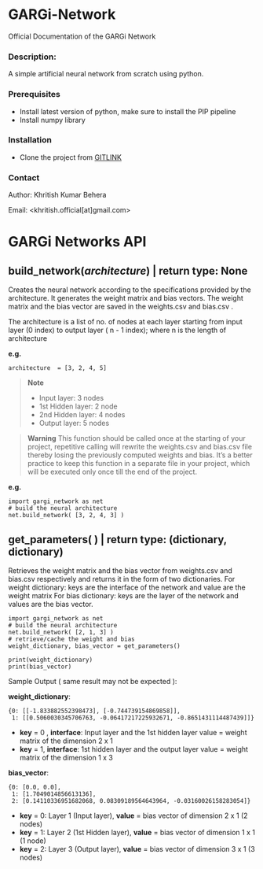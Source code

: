 # GARGi-Network
Official Documentation of the GARGi Network

### Description:

A simple artificial neural network from scratch using python. 

### Prerequisites

- Install latest version of python, make sure to install the PIP pipeline 
- Install numpy library

### Installation

- Clone the project from [GITLINK](https://github.com/khritish17/GARGi-Network.git)

### Contact

Author: Khritish Kumar Behera

Email: 
<khritish.official[at]gmail.com>


# GARGi Networks API

## build_network(*architecture*) | return type: None

Creates the neural network according to the specifications provided by the architecture. It generates the weight matrix and bias vectors. The weight matrix and the bias vector are saved in the weights.csv and bias.csv . 

The architecture is a list of no. of nodes at each layer starting from input layer     (0 index) to output layer ( n - 1 index); where n is the length of architecture 

**e.g.**

    architecture  = [3, 2, 4, 5]
> **Note**
> - Input layer: 		3 nodes
> - 1st Hidden layer: 	2 node
> - 2nd Hidden layer: 	4 nodes
> - Output layer: 		5 nodes 

> **Warning**
> This function should be called once at the starting of your project, repetitive calling will rewrite the weights.csv and bias.csv file thereby losing the previously computed weights and bias. It’s a better practice to keep this function in a separate file in your project, which will be executed only once till the end of the project.

**e.g.**

    import gargi_network as net
    # build the neural architecture
    net.build_network( [3, 2, 4, 3] )

## get_parameters( ) | return type: (dictionary, dictionary)

Retrieves the weight matrix and the bias vector from weights.csv and bias.csv respectively and returns it in the form of two dictionaries.
For weight dictionary: keys are the interface of the network and value are the weight matrix
For bias dictionary: keys are the layer of the network and values are the bias vector.

    import gargi_network as net
    # build the neural architecture
    net.build_network( [2, 1, 3] )
    # retrieve/cache the weight and bias 
    weight_dictionary, bias_vector = get_parameters()

    print(weight_dictionary)
    print(bias_vector)


Sample Output ( same result may not be expected ):

**weight_dictionary**:

    {0: [[-1.833882552398473], [-0.744739154869858]], 
     1: [[0.5060030345706763, -0.06417217225932671, -0.8651431114487439]]}

- **key** = 0 , **interface**: Input layer and the 1st hidden layer value = weight matrix of the dimension  2 x 1 
- **key** = 1, **interface**: 1st hidden layer and the output layer value = weight matrix of the dimension  1 x 3

**bias_vector**:

    {0: [0.0, 0.0], 
     1: [1.7049014856613136], 
     2: [0.14110336951682068, 0.08309189564643964, -0.03160026158283054]}

- **key** = 0: Layer 1 (Input layer), **value** = bias vector of dimension 2 x 1 (2 nodes)
- **key** = 1: Layer 2 (1st Hidden layer), **value** = bias vector of dimension 1 x 1 (1 node)
- **key** = 2: Layer 3 (Output layer), **value** = bias vector of dimension 3 x 1 (3 nodes)


